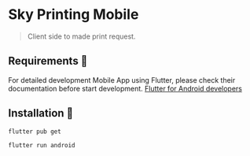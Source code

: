 # Sky Printing Mobile
> Client side to made print request.

## Requirements 📝
For detailed development Mobile App using Flutter, please check their documentation before start development.
[Flutter for Android developers](https://docs.flutter.dev/get-started/flutter-for/android-devs)

## Installation 🚀
```
flutter pub get
``` 
```
flutter run android
```
